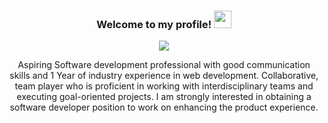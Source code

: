 <h3 align="center">
  Welcome to my profile!
  <img src="https://media.giphy.com/media/hvRJCLFzcasrR4ia7z/giphy.gif" width="28">
</h3>

<!-- Typing SVG by DenverCoder1 - https://github.com/DenverCoder1/readme-typing-svg -->
<p align="center">
  <a href="https://github.com/DenverCoder1/readme-typing-svg">
    <img src="https://readme-typing-svg.demolab.com/?lines=Hi! My Name is Mukesh Kumar 👦🏽; I am a Full-stack developer 👨🏻‍💻; specialized in Front-End Development;Curious%20to%20learn%20new%20things !&font=Fira%20Code&center=true&width=440&height=45&color=f75c7e&vCenter=true&size=22&pause=1000"></a>
</p>

<p align="center">
Aspiring Software development professional with good
communication skills and 1 Year of industry 
experience in web development. Collaborative, team
player who is proficient in working with interdisciplinary
teams and executing goal-oriented projects. I am strongly
interested in obtaining a software developer position to
work on enhancing the product experience.
</p>
